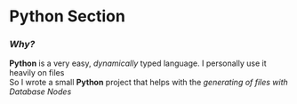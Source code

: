 # Python Section

</hr>

<h3><i>Why?</i></h3>

<p>
  <b>Python</b> is a very easy, <i>dynamically</i> typed language. I personally use it heavily on files</br>
So I wrote a small <b>Python</b> project that helps with the <i>generating of files with Database Nodes</i>
</p>
